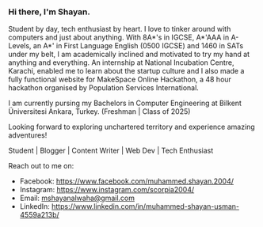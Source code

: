 ### Hi there, I'm Shayan.

Student by day, tech enthusiast by heart. I love to tinker around with computers and just about anything. With 8A*'s in IGCSE, A*'AAA in A-Levels, an A*' in First Language English (0500 IGCSE) and 1460 in SATs under my belt, I am academically inclined and motivated to try my hand at anything and everything.
An internship at National Incubation Centre, Karachi, enabled me to learn about the startup culture and I also made a fully functional website for MakeSpace Online Hackathon, a 48 hour hackathon organised by Population Services International.

I am currently pursing my Bachelors in Computer Engineering at Bilkent Üniversitesi Ankara, Turkey. (Freshman | Class of 2025)

Looking forward to exploring unchartered territory and experience amazing adventures!

Student | Blogger | Content Writer | Web Dev | Tech Enthusiast

Reach out to me on:
- Facebook: https://www.facebook.com/muhammed.shayan.2004/
- Instagram: https://www.instagram.com/scorpia2004/
- Email: mshayanalwaha@gmail.com
- LinkedIn: https://www.linkedin.com/in/muhammed-shayan-usman-4559a213b/
